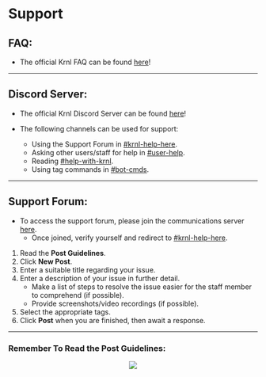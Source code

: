 # Support

## FAQ:
- The official Krnl FAQ can be found [here](https://krnl.place/faq)!

---

## Discord Server:
- The official Krnl Discord Server can be found [here](https://krnl.place/invite)!

- The following channels can be used for support:
    - Using the Support Forum in [#krnl-help-here](https://discord.com/channels/1038623510500753470/1038709996021616680).
    - Asking other users/staff for help in [#user-help](https://discord.com/channels/1038623510500753470/1038623512769867797).
    - Reading [#help-with-krnl](https://discord.com/channels/1038623510500753470/1038623512769867798).
    - Using tag commands in [#bot-cmds](https://discord.com/channels/1038623510500753470/1038623513323520063).

---

## Support Forum:
- To access the support forum, please join the communications server [here](https://krnl.place/invite).
    - Once joined, verify yourself and redirect to [#krnl-help-here](https://discord.com/channels/1038623510500753470/1038709996021616680).

1. Read the **Post Guidelines**.
2. Click **New Post**.
3. Enter a suitable title regarding your issue.
4. Enter a description of your issue in further detail.
    - Make a list of steps to resolve the issue easier for the staff member to comprehend (if possible).
    - Provide screenshots/video recordings (if possible).
5. Select the appropriate tags.
6. Click **Post** when you are finished, then await a response.

---

### Remember To Read the Post Guidelines:

<p align="center">
    <img src="https://i.imgur.com/tSvAizi.png">
</p>